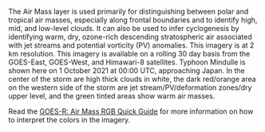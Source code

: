 The Air Mass layer is used primarily for distinguishing between polar and tropical air masses, especially along frontal boundaries and to identify high, mid, and low-level clouds. It can also be used to infer cyclogenesis by identifying warm, dry, ozone-rich descending stratospheric air associated with jet streams and potential vorticity (PV) anomalies. This imagery is at 2 km resolution. This imagery is available on a rolling 30 day basis from the GOES-East, GOES-West, and Himawari-8 satellites. Typhoon Mindulle is shown here on 1 October 2021 at 00:00 UTC, approaching Japan. In the center of the storm are high thick clouds in white, the dark red/orange area on the western side of the storm are jet stream/PV/deformation zones/dry upper level, and the green tinted areas show warm air masses.

Read the [GOES-R: Air Mass RGB Quick Guide](https://nasasporttraining.files.wordpress.com/2015/12/quickguide_airmassrgb_nasa_sport.pdf) for more information on how to interpret the colors in the imagery.